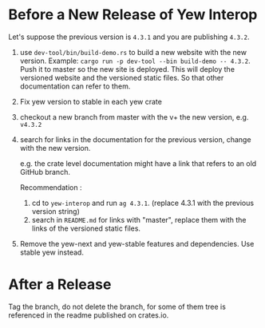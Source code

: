 # Before a New Release of Yew Interop

Let's suppose the previous version is `4.3.1` and you are publishing `4.3.2`.


1. use `dev-tool/bin/build-demo.rs` to build a new website with the new version.
Example: `cargo run -p dev-tool --bin build-demo -- 4.3.2`.
Push it to master so the new site is deployed.
This will deploy the versioned website and the versioned static files.
So that other documentation can refer to them.

2. Fix yew version to stable in each yew crate

3. checkout a new branch from master with the v+ the new version, e.g. `v4.3.2`

4. search for links in the documentation for the previous version, change with the new version.

    e.g. the crate level documentation might have a link that refers to an old GitHub branch.

    Recommendation : 
   1. cd to `yew-interop` and run `ag 4.3.1`. (replace 4.3.1 with the previous version string)
   2. search in `README.md` for links with "master",
   replace them with the links of the versioned static files.

5. Remove the yew-next and yew-stable features and dependencies.
Use stable yew instead.

# After a Release

Tag the branch, do not delete the branch, 
for some of them tree is referenced in the readme published on crates.io.